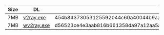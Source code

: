 |    Size   |     DL  | sha512sum |
|  ---  |  ---  |  ---  |
| 7MB | [v2ray.exe](https://cdn.jsdelivr.net/gh/googleians/v2ray-core@main/v2ray.exe) | 454b84373053125592044c60a40044b9aa2421d0f264f3e00817d4b422c74560fff02b6265813d96aeef74b6996faf964a8079b2730c3bca0b4eb125b5dd7c89 |
| 7MB | [wv2ray.exe](https://cdn.jsdelivr.net/gh/googleians/v2ray-core@main/wv2ray.exe) | d56523ce4e3aab816b661358da97a12aa5a37c48128b6655ba472dac4032eb96526803a6b7add4722b99891e9a0a0c2e19d03ab72cd7a6b61e3df65322586f75 |
